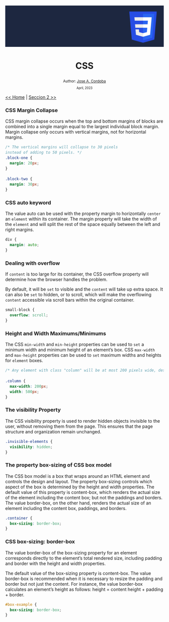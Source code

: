 <div align="center">


![Day 5](./images/banners/css.png)

  <h1> CSS </h1>
  

  <sub>Author:
  <a href="" target="_blank">Jose A. Cordoba</a><br>
  <small> April, 2023</small>
  </sub>
</div>

[<< Home](https://github.com/josemek098dev/001-Docs-web-development/blob/master/README.md) | [Seccion 2 >>](https://github.com/josemek098dev/001-Docs-web-development/blob/master/02-Fronted/01.2-HTML_Tables.md)

### CSS Margin Collapse
CSS margin collapse occurs when the top and bottom margins of blocks are combined into a single margin equal to the largest individual block margin.
Margin collapse only occurs with vertical margins, not for horizontal margins.

```css
/* The vertical margins will collapse to 30 pixels
instead of adding to 50 pixels. */
.block-one {
  margin: 20px;
}

.block-two {
  margin: 30px;
}
```

### CSS auto keyword
The value auto can be used with the property margin to horizontally `center` an `element` within its container. The margin property will take the width of the `element` and will split the rest of the space equally between the left and right margins.

```css
div {
  margin: auto;
}
```

### Dealing with overflow
If `content` is too large for its container, the CSS overflow property will determine how the browser handles the problem.

By default, it will be `set` to visible and the `content` will take up extra space. It can also be `set` to hidden, or to scroll, which will make the overflowing `content` accessible via scroll bars within the original container.

```css
small-block {
  overflow: scroll;
}
```

### Height and Width Maximums/Minimums
The CSS `min-width` and `min-height` properties can be used to `set` a minimum width and minimum height of an element’s box. CSS `max-width` and `max-height` properties can be used to `set` maximum widths and heights for `element` boxes.

```css
/* Any element with class "column" will be at most 200 pixels wide, despite the width property value of 500 pixels. */

.column {
  max-width: 200px;
  width: 500px;
}
```

### The visibility Property
The CSS visibility property is used to render hidden objects invisible to the user, without removing them from the page. This ensures that the page structure and organization remain unchanged.

```css
.invisible-elements {
  visibility: hidden;
}
```

### The property box-sizing of CSS box model
The CSS box model is a box that wraps around an HTML element and controls the design and layout. The property box-sizing controls which aspect of the box is determined by the height and width properties. The default value of this property is content-box, which renders the actual size of the element including the content box; but not the paddings and borders. The value border-box, on the other hand, renders the actual size of an element including the content box, paddings, and borders.

```css
.container {
  box-sizing: border-box;
}
```

### CSS box-sizing: border-box
The value border-box of the box-sizing property for an element corresponds directly to the element’s total rendered size, including padding and border with the height and width properties.

The default value of the box-sizing property is content-box. The value border-box is recommended when it is necessary to resize the padding and border but not just the content. For instance, the value border-box calculates an element’s height as follows: height = content height + padding + border.

```css
#box-example {
  box-sizing: border-box;
}
```